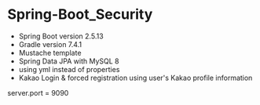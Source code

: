 # Spring-Boot_Security

* Spring Boot version 2.5.13
* Gradle version 7.4.1
* Mustache template
* Spring Data JPA with MySQL 8
* using yml instead of properties
* Kakao Login & forced registration using user's Kakao profile information

server.port = 9090
